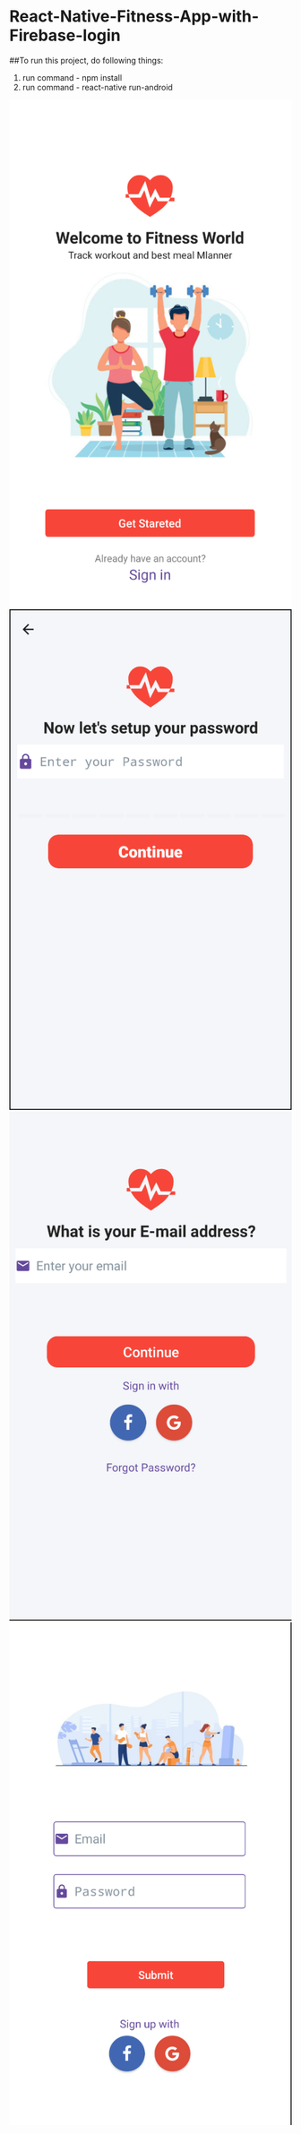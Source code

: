 # React-Native-Fitness-App-with-Firebase-login

##To run this project, do following things:
1. run command - npm install
2. run command - react-native run-android

![Test Image 4](https://github.com/rawaniharsh/React-Native-Fitness-App-with-Firebase-login/blob/main/screenshots/screenshot1.png)
![Test Image 5](https://github.com/rawaniharsh/React-Native-Fitness-App-with-Firebase-login/blob/main/screenshots/screenshot2.png)
![Test Image 6](https://github.com/rawaniharsh/React-Native-Fitness-App-with-Firebase-login/blob/main/screenshots/screenshot3.png)
![Test Image 7](https://github.com/rawaniharsh/React-Native-Fitness-App-with-Firebase-login/blob/main/screenshots/screenshot4.png)

